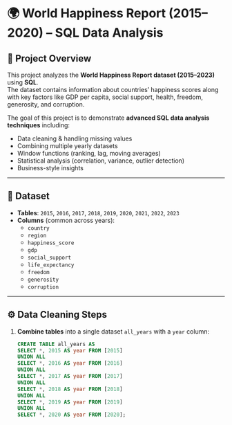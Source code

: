 # 🌍 World Happiness Report (2015–2020) – SQL Data Analysis  

## 📌 Project Overview  
This project analyzes the **World Happiness Report dataset (2015–2023)** using **SQL**.  
The dataset contains information about countries’ happiness scores along with key factors like GDP per capita, social support, health, freedom, generosity, and corruption.  

The goal of this project is to demonstrate **advanced SQL data analysis techniques** including:  
- Data cleaning & handling missing values  
- Combining multiple yearly datasets  
- Window functions (ranking, lag, moving averages)  
- Statistical analysis (correlation, variance, outlier detection)  
- Business-style insights  

---

## 📂 Dataset  
- **Tables**: `2015`, `2016`, `2017`, `2018`, `2019`, `2020`, `2021`, `2022`, `2023`    
- **Columns** (common across years):  
  - `country`  
  - `region`   
  - `happiness_score`  
  - `gdp`  
  - `social_support`  
  - `life_expectancy`  
  - `freedom`  
  - `generosity`  
  - `corruption`  

---

## ⚙️ Data Cleaning Steps  
1. **Combine tables** into a single dataset `all_years` with a `year` column:  
   ```sql
   CREATE TABLE all_years AS
   SELECT *, 2015 AS year FROM [2015]
   UNION ALL
   SELECT *, 2016 AS year FROM [2016]
   UNION ALL
   SELECT *, 2017 AS year FROM [2017]
   UNION ALL
   SELECT *, 2018 AS year FROM [2018]
   UNION ALL
   SELECT *, 2019 AS year FROM [2019]
   UNION ALL
   SELECT *, 2020 AS year FROM [2020];
   ```
